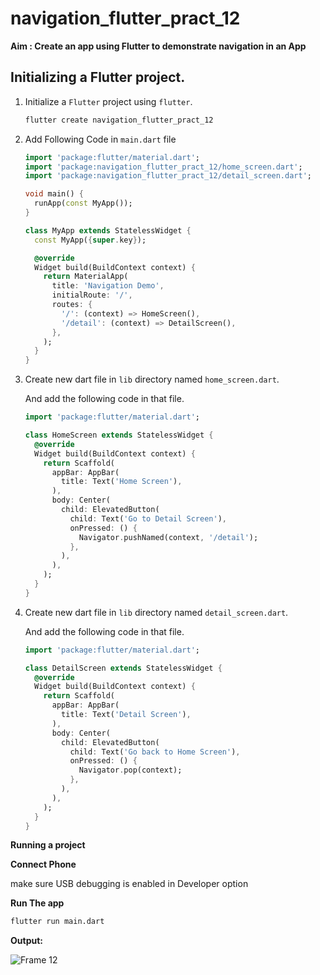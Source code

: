 # navigation_flutter_pract_12

**Aim : Create an app using Flutter to demonstrate navigation in an App**

## Initializing a Flutter project.

1. Initialize a `Flutter` project using `flutter`.
    
    ```bash
    flutter create navigation_flutter_pract_12
    ```
    
2. Add Following Code in `main.dart` file
    
    ```dart
    import 'package:flutter/material.dart';
    import 'package:navigation_flutter_pract_12/home_screen.dart';
    import 'package:navigation_flutter_pract_12/detail_screen.dart';
    
    void main() {
      runApp(const MyApp());
    }
    
    class MyApp extends StatelessWidget {
      const MyApp({super.key});
    
      @override
      Widget build(BuildContext context) {
        return MaterialApp(
          title: 'Navigation Demo',
          initialRoute: '/',
          routes: {
            '/': (context) => HomeScreen(),
            '/detail': (context) => DetailScreen(),
          },
        );
      }
    }
    ```
    
3. Create new dart file in `lib` directory named `home_screen.dart`.
    
    And add the following code in that file.
    
    ```dart
    import 'package:flutter/material.dart';
    
    class HomeScreen extends StatelessWidget {
      @override
      Widget build(BuildContext context) {
        return Scaffold(
          appBar: AppBar(
            title: Text('Home Screen'),
          ),
          body: Center(
            child: ElevatedButton(
              child: Text('Go to Detail Screen'),
              onPressed: () {
                Navigator.pushNamed(context, '/detail');
              },
            ),
          ),
        );
      }
    }
    ```
    
4. Create new dart file in `lib` directory named `detail_screen.dart`.
    
    And add the following code in that file.
    
    ```dart
    import 'package:flutter/material.dart';
    
    class DetailScreen extends StatelessWidget {
      @override
      Widget build(BuildContext context) {
        return Scaffold(
          appBar: AppBar(
            title: Text('Detail Screen'),
          ),
          body: Center(
            child: ElevatedButton(
              child: Text('Go back to Home Screen'),
              onPressed: () {
                Navigator.pop(context);
              },
            ),
          ),
        );
      }
    }
    ```
    

**Running a project**

**Connect Phone**

make sure USB debugging is enabled in Developer option

**Run The app**

```bash
flutter run main.dart
```

**Output:**

![Frame 12](https://user-images.githubusercontent.com/95087498/223932776-c7089dae-14e8-4094-9c2b-0dd7aedc845e.png)

